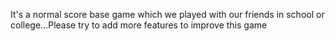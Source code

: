 It's a normal score base game which we played with our friends in school or college...Please try to add more features to improve this game 
